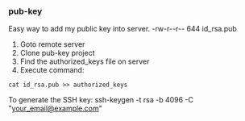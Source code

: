 ### pub-key
Easy way to add my public key into server.
-rw-r--r--  644  id_rsa.pub

1. Goto remote server
2. Clone pub-key project
3. Find the authorized_keys file on server
4. Execute command:
```
cat id_rsa.pub >> authorized_keys
```
To generate the SSH key:
ssh-keygen -t rsa -b 4096 -C "your_email@example.com"
